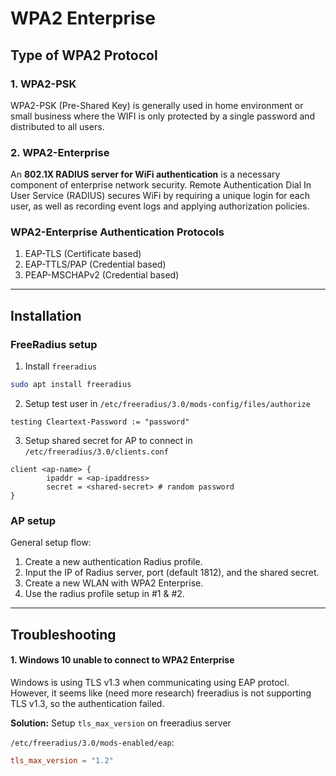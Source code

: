 # WPA2 Enterprise

## Type of WPA2 Protocol

### 1. WPA2-PSK

WPA2-PSK (Pre-Shared Key) is generally used in home environment or small business where the WIFI is only protected by a single password and distributed to all users. 

### 2. WPA2-Enterprise

An **802.1X RADIUS server for WiFi authentication** is a necessary component of enterprise network security. Remote Authentication Dial In User Service (RADIUS) secures WiFi by requiring a unique login for each user, as well as recording event logs and applying authorization policies.

### WPA2-Enterprise Authentication Protocols

1. EAP-TLS (Certificate based)
2. EAP-TTLS/PAP (Credential based)
3. PEAP-MSCHAPv2 (Credential based)

---

## Installation

### FreeRadius setup

1. Install `freeradius`

```sh
sudo apt install freeradius
```

2. Setup test user in `/etc/freeradius/3.0/mods-config/files/authorize`

```
testing Cleartext-Password := "password"
```

3. Setup shared secret for AP to connect in `/etc/freeradius/3.0/clients.conf`

```
client <ap-name> {
        ipaddr = <ap-ipaddress>
        secret = <shared-secret> # random password
}
```


### AP setup

General setup flow:

1. Create a new authentication Radius profile.
2. Input the IP of Radius server, port (default 1812), and the shared secret.
3. Create a new WLAN with WPA2 Enterprise. 
4. Use the radius profile setup in #1 & #2. 

---

## Troubleshooting

#### 1. Windows 10 unable to connect to WPA2 Enterprise
Windows is using TLS v1.3 when communicating using EAP protocl. However, it seems like (need more research) freeradius is not supporting TLS v1.3, so the authentication failed. 

**Solution:** Setup `tls_max_version` on freeradius server

`/etc/freeradius/3.0/mods-enabled/eap`:

```toml
tls_max_version = "1.2"
```
